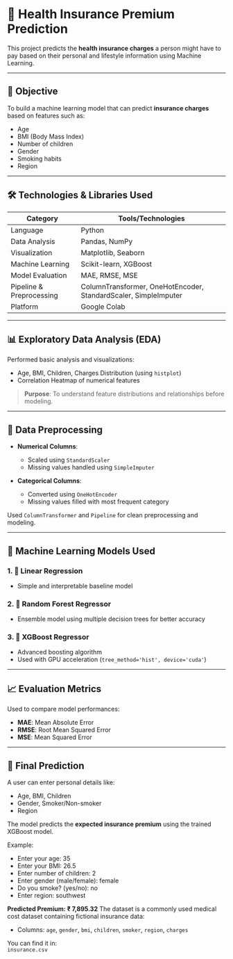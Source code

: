 # 🏥 Health Insurance Premium Prediction

This project predicts the **health insurance charges** a person might have to pay based on their personal and lifestyle information using Machine Learning.

---

## 📌 Objective

To build a machine learning model that can predict **insurance charges** based on features such as:
- Age
- BMI (Body Mass Index)
- Number of children
- Gender
- Smoking habits
- Region

---

## 🛠️ Technologies & Libraries Used

| Category | Tools/Technologies |
|---------|---------------------|
| Language | Python |
| Data Analysis | Pandas, NumPy |
| Visualization | Matplotlib, Seaborn |
| Machine Learning | Scikit-learn, XGBoost |
| Model Evaluation | MAE, RMSE, MSE |
| Pipeline & Preprocessing | ColumnTransformer, OneHotEncoder, StandardScaler, SimpleImputer |
| Platform | Google Colab |

---

## 📊 Exploratory Data Analysis (EDA)

Performed basic analysis and visualizations:
- Age, BMI, Children, Charges Distribution (using `histplot`)
- Correlation Heatmap of numerical features

> **Purpose**: To understand feature distributions and relationships before modeling.

---

## 🧹 Data Preprocessing

- **Numerical Columns**:
  - Scaled using `StandardScaler`
  - Missing values handled using `SimpleImputer`
  
- **Categorical Columns**:
  - Converted using `OneHotEncoder`
  - Missing values filled with most frequent category

Used `ColumnTransformer` and `Pipeline` for clean preprocessing and modeling.

---

## 🤖 Machine Learning Models Used

### 1. 🔵 Linear Regression
- Simple and interpretable baseline model

### 2. 🌲 Random Forest Regressor
- Ensemble model using multiple decision trees for better accuracy

### 3. 🚀 XGBoost Regressor
- Advanced boosting algorithm
- Used with GPU acceleration (`tree_method='hist', device='cuda'`)

---

## 📈 Evaluation Metrics

Used to compare model performances:

- **MAE**: Mean Absolute Error  
- **RMSE**: Root Mean Squared Error  
- **MSE**: Mean Squared Error

---

## 🎯 Final Prediction

A user can enter personal details like:
- Age, BMI, Children
- Gender, Smoker/Non-smoker
- Region

The model predicts the **expected insurance premium** using the trained XGBoost model.

Example:
- Enter your age: 35
- Enter your BMI: 26.5
- Enter number of children: 2
- Enter gender (male/female): female
- Do you smoke? (yes/no): no
- Enter region: southwest

**Predicted Premium: ₹ 7,895.32**
The dataset is a commonly used medical cost dataset containing fictional insurance data:
- Columns: `age`, `gender`, `bmi`, `children`, `smoker`, `region`, `charges`

You can find it in:  
`insurance.csv`

